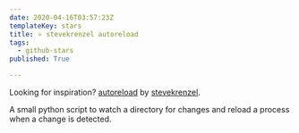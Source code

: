 ```yaml
---
date: 2020-04-16T03:57:23Z
templateKey: stars
title: ⭐ stevekrenzel autoreload
tags:
  - github-stars
published: True

---
```


Looking for inspiration? [autoreload](https://github.com/stevekrenzel/autoreload) by [stevekrenzel](https://github.com/stevekrenzel).

A small python script to watch a directory for changes and reload a process when a change is detected.
